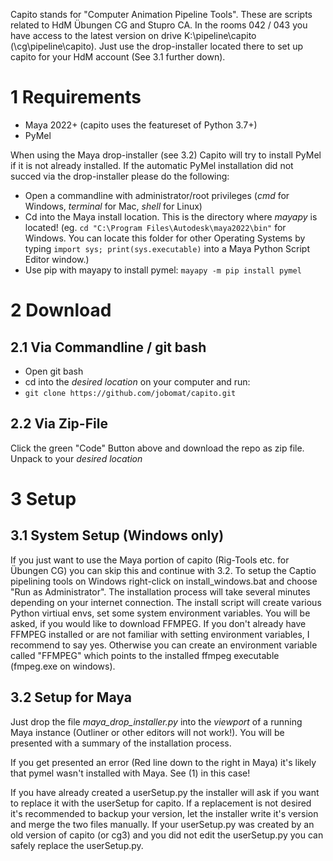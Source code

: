 Capito stands for "Computer Animation Pipeline Tools". These are scripts related to HdM Übungen CG and Stupro CA.
In the rooms 042 / 043 you have access to the latest version on drive K:\pipeline\capito (\\cg\pipeline\capito). Just use the drop-installer located there to set up capito for your HdM account (See 3.1 further down). 

# 1 Requirements
+ Maya 2022+ (capito uses the featureset of Python 3.7+)
+ PyMel

When using the Maya drop-installer (see 3.2) Capito will try to install PyMel if it is not already installed. If the automatic PyMel installation did not succed via the drop-installer please do the following:
+ Open a commandline with administrator/root privileges (*cmd* for Windows, *terminal* for Mac, *shell* for Linux)
+ Cd into the Maya install location. This is the directory where *mayapy* is located! (eg. ```cd "C:\Program Files\Autodesk\maya2022\bin"``` for Windows. You can locate this folder for other Operating Systems by typing ```import sys; print(sys.executable)``` into a Maya Python Script Editor window.)
+ Use pip with mayapy to install pymel: ```mayapy -m pip install pymel```

# 2 Download

## 2.1 Via Commandline / git bash
+ Open git bash
+ cd into the *desired location* on your computer and run:
+ ```git clone https://github.com/jobomat/capito.git```

## 2.2 Via Zip-File
Click the green "Code" Button above and download the repo as zip file. Unpack to your *desired location*

# 3 Setup

## 3.1 System Setup (Windows only)
If you just want to use the Maya portion of capito (Rig-Tools etc. for Übungen CG) you can skip this and continue with 3.2. To setup the Captio pipelining tools on Windows right-click on install_windows.bat and choose "Run as Administrator". The installation process will take several minutes depending on your internet connection. The install script will create various Python virtiual envs, set some system environment variables. You will be asked, if you would like to download FFMPEG. If you don't already have FFMPEG installed or are not familiar with setting environment variables, I recommend to say yes. Otherwise you can create an environment variable called "FFMPEG" which points to the installed ffmpeg executable (fmpeg.exe on windows).

## 3.2 Setup for Maya
Just drop the file *maya_drop_installer.py* into the *viewport* of a running Maya instance (Outliner or other editors will not work!). You will be presented with a summary of the installation process. 

If you get presented an error (Red line down to the right in Maya) it's likely that pymel wasn't installed with Maya. See (1) in this case!

If you have already created a userSetup.py the installer will ask if you want to replace it with the userSetup for capito. If a replacement is not desired it's recommended to backup your version, let the installer write it's version and merge the two files manually. If your userSetup.py was created by an old version of capito (or cg3) and you did not edit the userSetup.py you can safely replace the userSetup.py.
